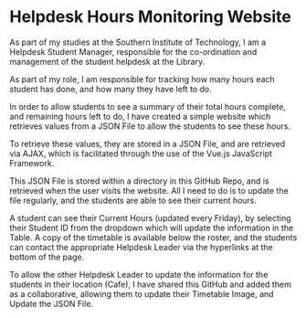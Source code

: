 # Helpdesk Hours Monitoring Website

As part of my studies at the Southern Institute of Technology, I am a Helpdesk Student Manager, responsible for the co-ordination and management of the student helpdesk at the Library.

As part of my role, I am responsible for tracking how many hours each student has done, and how many they have left to do.

In order to allow students to see a summary of their total hours complete, and remaining hours left to do, I have created a simple website which retrieves values from a JSON File to allow the students to see these hours.

To retrieve these values, they are stored in a JSON File, and are retrieved via AJAX, which is facilitated through the use of the Vue.js JavaScript Framework.

This JSON File is stored within a directory in this GitHub Repo, and is retrieved when the user visits the website. All I need to do is to update the file regularly, and the students are able to see their current hours.

A student can see their Current Hours (updated every Friday), by selecting their Student ID from the dropdown which will update the information in the Table. A copy of the timetable is available below the roster, and the students can contact the appropriate Helpdesk Leader via the hyperlinks at the bottom of the page.

To allow the other Helpdesk Leader to update the information for the students in their location (Cafe), I have shared this GitHub and added them as a collaborative, allowing them to update their Timetable Image, and Update the JSON File.


